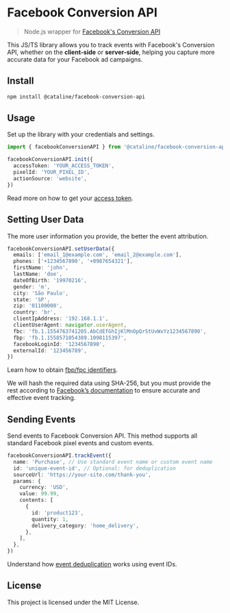 # Facebook Conversion API

> Node.js wrapper for [Facebook's Conversion API](https://developers.facebook.com/docs/marketing-api/conversions-api/)

This JS/TS library allows you to track events with Facebook's Conversion API, whether on the **client-side** or **server-side**, helping you capture more accurate data for your Facebook ad campaigns.

## Install

```bash
npm install @cataline/facebook-conversion-api
```

## Usage

Set up the library with your credentials and settings.

```ts
import { facebookConversionAPI } from '@cataline/facebook-conversion-api'

facebookConversionAPI.init({
  accessToken: 'YOUR_ACCESS_TOKEN',
  pixelId: 'YOUR_PIXEL_ID',
  actionSource: 'website',
})
```

Read more on how to get your [access token](https://developers.facebook.com/docs/marketing-api/conversions-api/get-started/#access-token).

## Setting User Data

The more user information you provide, the better the event attribution.

```ts
facebookConversionAPI.setUserData({
  emails: ['email_1@example.com', 'email_2@example.com'],
  phones: ['+1234567890', '+0987654321'],
  firstName: 'john',
  lastName: 'doe',
  dateOfBirth: '19970216',
  gender: 'm',
  city: 'São Paulo',
  state: 'SP',
  zip: '01100000',
  country: 'br',
  clientIpAddress: '192.168.1.1',
  clientUserAgent: navigator.userAgent,
  fbc: 'fb.1.1554763741205.AbCdEfGhIjKlMnOpQrStUvWxYz1234567890',
  fbp: 'fb.1.1558571054389.1098115397',
  facebookLoginId: '1234567890',
  externalId: '123456789',
})
```

Learn how to obtain [fbp/fpc identifiers](https://developers.facebook.com/docs/marketing-api/conversions-api/parameters/fbp-and-fbc/).

We will hash the required data using SHA-256, but you must provide the rest according to [Facebook’s documentation](https://developers.facebook.com/docs/marketing-api/conversions-api/parameters/customer-information-parameters) to ensure accurate and effective event tracking.

## Sending Events

Send events to Facebook Conversion API. This method supports all standard Facebook pixel events and custom events.

```ts
facebookConversionAPI.trackEvent({
  name: 'Purchase', // Use standard event name or custom event name
  id: 'unique-event-id', // Optional: for deduplication
  sourceUrl: 'https://your-site.com/thank-you',
  params: {
    currency: 'USD',
    value: 99.99,
    contents: [
      {
        id: 'product123',
        quantity: 1,
        delivery_category: 'home_delivery',
      },
    ],
  },
})
```

Understand how [event deduplication](https://developers.facebook.com/docs/marketing-api/conversions-api/deduplicate-pixel-and-server-events?locale=en_US) works using event IDs.

## License

This project is licensed under the MIT License.
